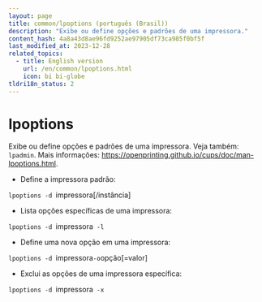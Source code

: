 ```yaml
---
layout: page
title: common/lpoptions (português (Brasil))
description: "Exibe ou define opções e padrões de uma impressora."
content_hash: 4a8a43d8ae96fd9252ae97905df73ca985f0bf5f
last_modified_at: 2023-12-28
related_topics:
  - title: English version
    url: /en/common/lpoptions.html
    icon: bi bi-globe
tldri18n_status: 2
---
```

# lpoptions

Exibe ou define opções e padrões de uma impressora.
Veja também: `lpadmin`.
Mais informações: <https://openprinting.github.io/cups/doc/man-lpoptions.html>.

- Define a impressora padrão:

`lpoptions -d `<span class="tldr-var badge badge-pill bg-dark-lm bg-white-dm text-white-lm text-dark-dm font-weight-bold">impressora[/instância]</span>

- Lista opções específicas de uma impressora:

`lpoptions -d `<span class="tldr-var badge badge-pill bg-dark-lm bg-white-dm text-white-lm text-dark-dm font-weight-bold">impressora</span>` -l`

- Define uma nova opção em uma impressora:

`lpoptions -d `<span class="tldr-var badge badge-pill bg-dark-lm bg-white-dm text-white-lm text-dark-dm font-weight-bold">impressora</span>` -o `<span class="tldr-var badge badge-pill bg-dark-lm bg-white-dm text-white-lm text-dark-dm font-weight-bold">opção[=valor]</span>

- Exclui as opções de uma impressora específica:

`lpoptions -d `<span class="tldr-var badge badge-pill bg-dark-lm bg-white-dm text-white-lm text-dark-dm font-weight-bold">impressora</span>` -x`
